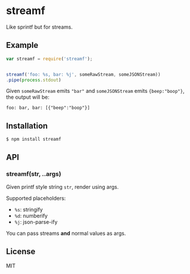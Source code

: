 
# streamf

  Like sprintf but for streams.

## Example

```js
var streamf = require('streamf');


streamf('foo: %s, bar: %j', someRawStream, someJSONStream))
.pipe(process.stdout)
```

Given `someRawStream` emits `"bar"` and `someJSONStream` emits `{beep:"boop"}`,
the output will be:

```
foo: bar, bar: [{"beep":"boop"}]
```

## Installation

```bash
$ npm install streamf
```

## API

### streamf(str, ..args)

  Given printf style string `str`, render using args.

  Supported placeholders:

  - `%s`: stringify
  - `%d`: numberify
  - `%j`: json-parse-ify

  You can pass streams __and__ normal values as args.

## License

  MIT

